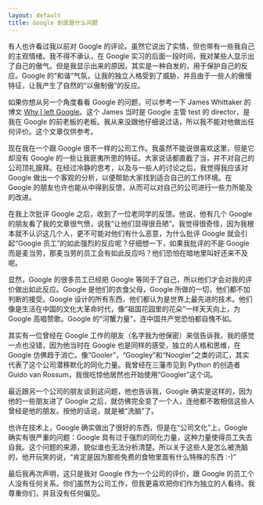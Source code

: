 ```yaml
---
layout: default
title: Google 到底是什么问题
---
```



有人也许看过我以前对 Google 的评论。虽然它说出了实情，但也带有一些我自己的主观情绪。我不得不承认，在 Google 实习的后面一段时间，我对某些人显示出了自己的傲气。但是我显示出来的原因，其实是一种自发的，用于保护自己的反应。Google 的“和谐”气氛，让我的独立人格受到了威胁，并且由于一些人的傲慢特征，让我产生了自然的“以傲制傲”的反应。

如果你想从另一个角度看看 Google 的问题，可以参考一下 James Whittaker 的博文 [Why I left Google](http://blogs.msdn.com/b/jw_on_tech/archive/2012/03/13/why-i-left-google.aspx)。这个 James 当时是 Google 主管 test 的 director，是我在 Google 的前老板的老板。我从来没跟他仔细说过话，所以我不能对他做出任何评价。这个文章仅供参考。

现在我在一个跟 Google 很不一样的公司工作。我虽然不能说很喜欢这里，但是它却没有 Google 的一些让我匪夷所思的特征。大家说话都直截了当，并不对自己的公司顶礼膜拜。在经过冷静的思考，以及与一些人的讨论之后，我觉得我应该对 Google 做出一个客观的分析，以便帮助大家找到适合自己的工作环境。在 Google 的朋友也许也能从中得到反馈，从而可以对自己的公司进行一些力所能及的改进。

在我上次批评 Google 之后，收到了一位老同学的反馈。他说，他有几个 Google 的朋友看了我的文章很气愤，说我“让他们显得很丑陋”。我觉得很奇怪，因为我根本就不认识这几个人，更不可能对他们有什么恶意，为什么批评 Google 就会引起“Google 员工”的如此强烈的反应呢？仔细想一下，如果我批评的不是 Google 而是麦当劳，那麦当劳的员工会有如此反应吗？他们恐怕在暗地里叫好还来不及呢。

显然，Google 的很多员工已经把 Google 等同于了自己，所以他们才会对我的评价做出如此反应。Google 是他们的衣食父母，Google 所做的一切，他们都不加判断的接受。Google 设计的所有东西，他们都认为是世界上最先进的技术。他们像是生活在中国的文化大革命时代，像“祖国花园里的花朵”一样天天向上，为 Google 高唱赞歌。Google 的“河蟹力量”，连中国共产党恐怕都自愧不如。

其实有一位曾经在 Google 工作的朋友（名字我为他保密）来信告诉我，我的感觉一点也没错，因为他当时在 Google 也是同样的感受，独立的人格和思维，在 Google 仿佛趋于消亡。像“Gooler”，“Googley”和“Noogler”之类的词汇，其实代表了这个公司潜移默化的同化力量。我曾经在三藩市见到 Python 的创造者 Guido van Rossum，我很吃惊他居然也开始使用“Googler”这个词。

最近跟另一个公司的朋友谈到这问题，他也告诉我，Google 确实是这样的，因为他的一些朋友进了 Google 之后，就仿佛完全变了一个人，连他都不敢相信这些人曾经是他的朋友。按他的话说，就是被“洗脑”了。

也许在技术上，Google 确实做出了很好的东西，但是在“公司文化”上，Google 确实有很严重的问题：Google 具有过于强烈的同化力量，这种力量使得员工失去自我。这个问题的来源，貌似谁也无法分析清楚。所以关于这些人是怎么被洗脑的，他开玩笑的说，“肯定是因为那些免费的食物里面有什么特殊的东西 :-)”

最后我再次声明，这只是我对 Google 作为一个公司的评价，跟 Google 的员工个人没有任何关系。你们虽然为公司工作，但我更喜欢把你们作为独立的人看待。我尊重你们，并且没有任何偏见。
